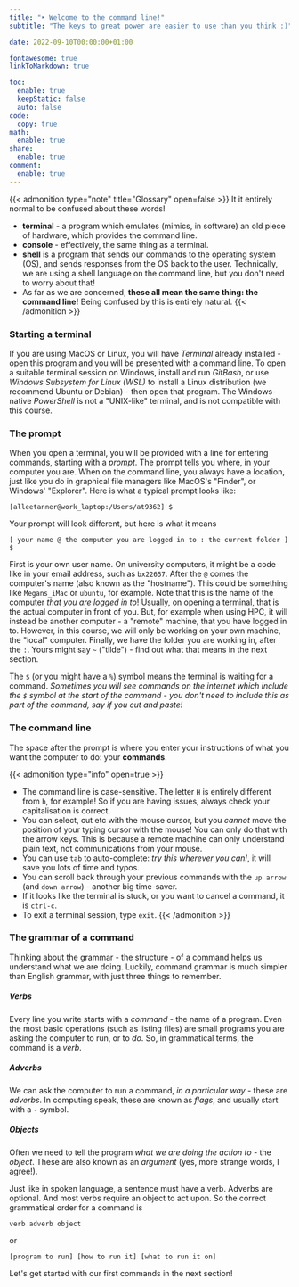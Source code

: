 ```yaml
---
title: "‣ Welcome to the command line!"
subtitle: "The keys to great power are easier to use than you think :)"

date: 2022-09-10T00:00:00+01:00

fontawesome: true
linkToMarkdown: true

toc:
  enable: true
  keepStatic: false
  auto: false
code:
  copy: true
math:
  enable: true
share:
  enable: true
comment:
  enable: true
---
```


{{< admonition type="note" title="Glossary" open=false >}}
It it entirely normal to be confused about these words!
* **terminal** - a program which emulates (mimics, in software) an old piece of hardware, which provides the command line.
* **console** - effectively, the same thing as a terminal.
* **shell** is a program that sends our commands to the operating system (OS), and sends responses from the OS back to the user. Technically, we are using a shell language on the command line, but you don't need to worry about that!
* As far as we are concerned, **these all mean the same thing: the command line!** Being confused by this is entirely natural.
{{< /admonition >}}

### Starting a terminal
If you are using MacOS or Linux, you will have *Terminal* already installed - open this program and you will be presented with a command line. To open a suitable terminal session on Windows, install and run *GitBash*, or use *Windows Subsystem for Linux (WSL)* to install a Linux distribution (we recommend Ubuntu or Debian) - then open that program. The Windows-native *PowerShell* is not a "UNIX-like" terminal, and is not compatible with this course.

### The prompt
When you open a terminal, you will be provided with a line for entering commands, starting with a *prompt*. The prompt tells you where, in your computer you are. When on the command line, you always have a location, just like you do in graphical file managers like MacOS's "Finder", or Windows' "Explorer". Here is what a typical prompt looks like:

```
[alleetanner@work_laptop:/Users/at9362] $
```

Your prompt will look different, but here is what it means

```
[ your name @ the computer you are logged in to : the current folder ] $
```

First is your own user name. On university computers, it might be a code like in your email address, such as `bx22657`. After the `@` comes the computer's name (also known as the "hostname"). This could be something like `Megans_iMac` or `ubuntu`, for example. Note that this is the name of the computer *that you are logged in to*! Usually, on opening a terminal, that is the actual computer in front of you. But, for example when using HPC, it will instead be another computer - a "remote" machine, that you have logged in to. However, in this course, we will only be working on your own machine, the "local" computer. Finally, we have the folder you are working in, after the `:`. Yours might say `~` ("tilde") - find out what that means in the next section.

The `$` (or you might have a `%`) symbol means the terminal is waiting for a command. *Sometimes you will see commands on the internet which include the `$` symbol at the start of the command - you don't need to include this as part of the command, say if you cut and paste!* 

### The command line
The space after the prompt is where you enter your instructions of what you want the computer to do: your **commands**.

{{< admonition type="info" open=true >}}
- The command line is case-sensitive. The letter `H` is entirely different from `h`, for example! So if you are having issues, always check your capitalisation is correct.
- You can select, cut etc with the mouse cursor, but you *cannot* move the position of your typing cursor with the mouse! You can only do that with the arrow keys. This is because a remote machine can only understand plain text, not communications from your mouse.
- You can use `tab` to auto-complete: *try this wherever you can!*, it will save you lots of time and typos.
- You can scroll back through your previous commands with the `up arrow` (and `down arrow`) - another big time-saver.
- If it looks like the terminal is stuck, or you want to cancel a command, it is `ctrl-c`.
- To exit a terminal session, type `exit`.
{{< /admonition >}}

### The grammar of a command
Thinking about the grammar - the structure - of a command helps us understand what we are doing. Luckily, command grammar is much simpler than English grammar, with just three things to remember.
##### Verbs
Every line you write starts with a *command* - the name of a program. Even the most basic operations (such as listing files) are small programs you are asking the computer to run, or to *do*. So, in grammatical terms, the command is a *verb*.
##### Adverbs
We can ask the computer to run a command, *in a particular way* - these are *adverbs*. In computing speak, these are known as *flags*, and usually start with a `-` symbol. 
##### Objects
Often we need to tell the program *what we are doing the action to* - the *object*. These are also known as an *argument* (yes, more strange words, I agree!).

Just like in spoken language, a sentence must have a verb. Adverbs are optional. And most verbs require an object to act upon. So the correct grammatical order for a command is
```
verb adverb object
```
or
```
[program to run] [how to run it] [what to run it on]
```

Let's get started with our first commands in the next section!

